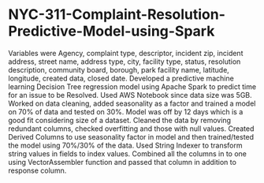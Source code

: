 # NYC-311-Complaint-Resolution-Predictive-Model-using-Spark
Variables were Agency, complaint type, descriptor, incident zip, incident address, street name, address type, city, facility type, status, resolution description, community board, borough, park facility name, latitude, longitude, created data, closed date. Developed a predictive machine learning Decision Tree regression model using Apache Spark to predict time for an issue to be Resolved. Used AWS Notebook since data size was 5GB. Worked on data cleaning, added seasonality as a factor and trained a model on 70% of data and tested on 30%. Model was off by 12 days which is a good fit considering size of a dataset. Cleaned the data by removing redundant columns, checked overfitting and those with null values. Created Derived Columns to use seasonality factor in model and then trained/tested the model using 70%/30% of the data. Used String Indexer to transform string values in fields to index values. Combined all the columns in to one using VectorAssembler function and passed that column in addition to response column.
